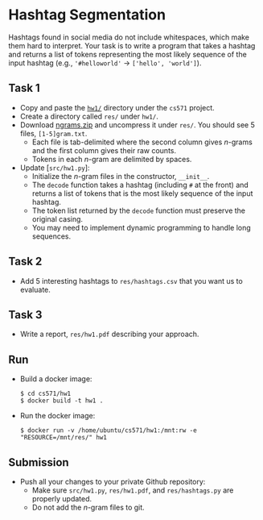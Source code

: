 Hashtag Segmentation
=====

Hashtags found in social media do not include whitespaces, which make them hard to interpret. Your task is to write a program that takes a hashtag and returns a list of tokens representing the most likely sequence of the input hashtag (e.g., `'#helloworld'` &rarr; `['hello', 'world']`).


## Task 1

* Copy and paste the [`hw1/`](.) directory under the `cs571` project.
* Create a directory called `res/` under `hw1/`.
* Download [ngrams.zip](https://canvas.emory.edu/files/1997331/download?download_frd=1) and uncompress it under `res/`.  You should see 5 files, `[1-5]gram.txt`.
  * Each file is tab-delimited where the second column gives _n_-grams and the first column gives their raw counts.
  * Tokens in each _n_-gram are delimited by spaces.
* Update [`src/hw1.py`]:
  * Initialize the _n_-gram files in the constructor, `__init__`.
  * The `decode` function takes a hashtag (including `#` at the front) and returns a list of tokens that is the most likely sequence of the input hashtag.
  * The token list returned by the `decode` function must preserve the original casing.
  * You may need to implement dynamic programming to handle long sequences.


## Task 2

* Add 5 interesting hashtags to `res/hashtags.csv` that you want us to evaluate.


## Task 3

* Write a report, `res/hw1.pdf` describing your approach.


## Run

* Build a docker image:
  ```
  $ cd cs571/hw1
  $ docker build -t hw1 .
  ```
* Run the docker image:
  ```
  $ docker run -v /home/ubuntu/cs571/hw1:/mnt:rw -e "RESOURCE=/mnt/res/" hw1
  ```

## Submission

* Push all your changes to your private Github repository:
  * Make sure `src/hw1.py`, `res/hw1.pdf`, and `res/hashtags.py` are properly updated.
  * Do not add the _n_-gram files to git.
